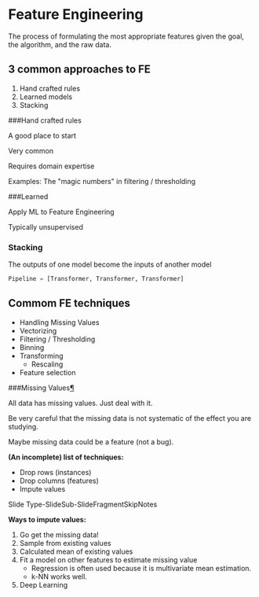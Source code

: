 # Feature Engineering

The process of formulating the most appropriate features given the goal, the algorithm, and the raw data.

## 3 common approaches to FE

1. Hand crafted rules
2. Learned models
3. Stacking

###Hand crafted rules

A good place to start

Very common

Requires domain expertise

Examples: The "magic numbers" in filtering / thresholding

###Learned

Apply ML to Feature Engineering

Typically unsupervised

### Stacking

The outputs of one model become the inputs of another model

```python
Pipeline = [Transformer, Transformer, Transformer]
```

## Commom FE techniques

- Handling Missing Values
- Vectorizing
- Filtering / Thresholding
- Binning
- Transforming
  - Rescaling
- Feature selection

###Missing Values[¶](http://localhost:8888/notebooks/ml-intro-course/08_features_cross_val_pipelines/3_feature_engineering.ipynb#Missing-Values)

All data has missing values. Just deal with it.

Be very careful that the missing data is not systematic of the effect you are studying.

Maybe missing data could be a feature (not a bug).

**(An incomplete) list of techniques:**

- Drop rows (instances)
- Drop columns (features)
- Impute values

Slide Type-SlideSub-SlideFragmentSkipNotes

**Ways to impute values:**

1. Go get the missing data!
2. Sample from existing values
3. Calculated mean of existing values
4. Fit a model on other features to estimate missing value
   - Regression is often used because it is multivariate mean estimation.
   - k-NN works well.
5. Deep Learning